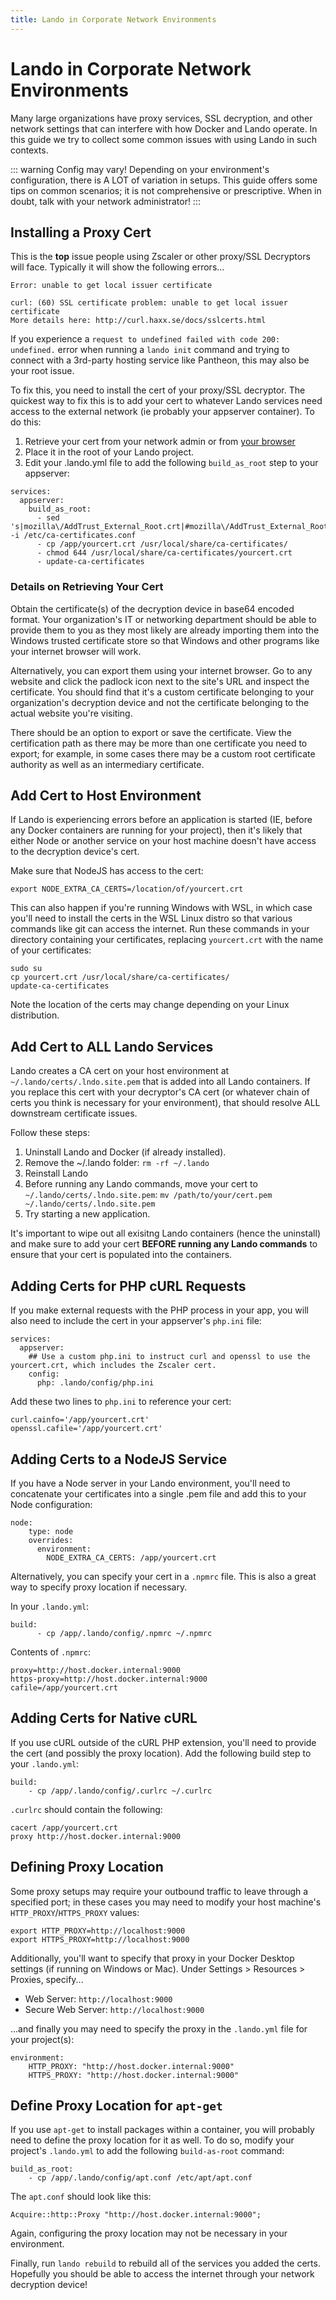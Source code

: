 ```yaml
---
title: Lando in Corporate Network Environments
---
```


# Lando in Corporate Network Environments

Many large organizations have proxy services, SSL decryption, and other network settings that can interfere with how Docker and Lando operate. In this guide we try to collect some common issues with using Lando in such contexts.

::: warning Config may vary!
Depending on your environment's configuration, there is A LOT of variation in setups. This guide offers some tips on common scenarios; it is not comprehensive or prescriptive. When in doubt, talk with your network administrator!
:::

## Installing a Proxy Cert

This is the **top** issue people using Zscaler or other proxy/SSL Decryptors will face. Typically it will show the following errors...

```
Error: unable to get local issuer certificate
```

```
curl: (60) SSL certificate problem: unable to get local issuer certificate
More details here: http://curl.haxx.se/docs/sslcerts.html
```

If you experience a `request to undefined failed with code 200: undefined.` error when running a `lando init` command and trying to connect with a 3rd-party hosting service like Pantheon, this may also be your root issue.

To fix this, you need to install the cert of your proxy/SSL decryptor. The quickest way to fix this is to add your cert to whatever Lando services need access to the external network (ie probably your appserver container). To do this:

1. Retrieve your cert from your network admin or from [your browser](https://medium.com/@menakajain/export-download-ssl-certificate-from-server-site-url-bcfc41ea46a2)
2. Place it in the root of your Lando project.
3. Edit your .lando.yml file to add the following `build_as_root` step to your appserver:

```
services:
  appserver:
    build_as_root:
      - sed 's|mozilla\/AddTrust_External_Root.crt|#mozilla\/AddTrust_External_Root.crt|g' -i /etc/ca-certificates.conf
      - cp /app/yourcert.crt /usr/local/share/ca-certificates/
      - chmod 644 /usr/local/share/ca-certificates/yourcert.crt
      - update-ca-certificates
```

### Details on Retrieving Your Cert

Obtain the certificate(s) of the decryption device in base64 encoded format. Your organization's IT or networking department should be able to provide them to you as they most likely are already importing them into the Windows trusted certificate store so that Windows and other programs like your internet browser will work.

Alternatively, you can export them using your internet browser. Go to any website and click the padlock icon next to the site's URL and inspect the certificate. You should find that it's a custom certificate belonging to your organization's decryption device and not the certificate belonging to the actual website you're visiting.

There should be an option to export or save the certificate. View the certification path as there may be more than one certificate you need to export; for example, in some cases there may be a custom root certificate authority as well as an intermediary certificate.

## Add Cert to Host Environment

If Lando is experiencing errors before an application is started (IE, before any Docker containers are running for your project), then it's likely that either Node or another service on your host machine doesn't have access to the decryption device's cert.

Make sure that NodeJS has access to the cert:

```
export NODE_EXTRA_CA_CERTS=/location/of/yourcert.crt
```

This can also happen if you're running Windows with WSL, in which case you'll need to install the certs in the WSL Linux distro so that various commands like git can access the internet. Run these commands in your directory containing your certificates, replacing `yourcert.crt` with the name of your certificates:

```
sudo su
cp yourcert.crt /usr/local/share/ca-certificates/
update-ca-certificates
```

Note the location of the certs may change depending on your Linux distribution.

## Add Cert to ALL Lando Services

Lando creates a CA cert on your host environment at `~/.lando/certs/.lndo.site.pem` that is added into all Lando containers. If you replace this cert with your decryptor's CA cert (or whatever chain of certs you think is necessary for your environment), that should resolve ALL downstream certificate issues.

Follow these steps:

1. Uninstall Lando and Docker (if already installed).
2. Remove the ~/.lando folder: `rm -rf ~/.lando`
3. Reinstall Lando
4. Before running any Lando commands, move your cert to `~/.lando/certs/.lndo.site.pem`: `mv /path/to/your/cert.pem ~/.lando/certs/.lndo.site.pem`
5. Try starting a new application.

It's important to wipe out all exisitng Lando containers (hence the uninstall) and make sure to add your cert **BEFORE running any Lando commands** to ensure that your cert is populated into the containers.

## Adding Certs for PHP cURL Requests
If you make external requests with the PHP process in your app, you will also need to include the cert in your appserver's `php.ini` file:

```
services:
  appserver:
    ## Use a custom php.ini to instruct curl and openssl to use the yourcert.crt, which includes the Zscaler cert.
    config:
      php: .lando/config/php.ini
```

Add these two lines to `php.ini` to reference your cert:

```
curl.cainfo='/app/yourcert.crt'
openssl.cafile='/app/yourcert.crt'
```

## Adding Certs to a NodeJS Service
If you have a Node server in your Lando environment, you'll need to concatenate your certificates into a single .pem file and add this to your Node configuration:

```
node:
    type: node
    overrides:
      environment:
        NODE_EXTRA_CA_CERTS: /app/yourcert.crt
```

Alternatively, you can specify your cert in a `.npmrc` file. This is also a great way to specify proxy location if necessary.

In your `.lando.yml`:

```
build:
      - cp /app/.lando/config/.npmrc ~/.npmrc
```

Contents of `.npmrc`:

```
proxy=http://host.docker.internal:9000
https-proxy=http://host.docker.internal:9000
cafile=/app/yourcert.crt
```

## Adding Certs for Native cURL
If you use cURL outside of the cURL PHP extension, you'll need to provide the cert (and possibly the proxy location). Add the following build step to your `.lando.yml`:

```
build:
    - cp /app/.lando/config/.curlrc ~/.curlrc
```

`.curlrc` should contain the following:

```
cacert /app/yourcert.crt
proxy http://host.docker.internal:9000
```

## Defining Proxy Location

Some proxy setups may require your outbound traffic to leave through a specified port; in these cases you may need to modify your host machine's `HTTP_PROXY`/`HTTPS_PROXY` values:

```
export HTTP_PROXY=http://localhost:9000
export HTTPS_PROXY=http://localhost:9000
```

Additionally, you'll want to specify that proxy in your Docker Desktop settings (if running on Windows or Mac). Under Settings > Resources > Proxies, specify...

- Web Server: `http://localhost:9000`
- Secure Web Server: `http://localhost:9000`

...and finally you may need to specify the proxy in the `.lando.yml` file for your project(s):

```
environment:
	HTTP_PROXY: "http://host.docker.internal:9000"
	HTTPS_PROXY: "http://host.docker.internal:9000"
```

## Define Proxy Location for `apt-get`

If you use `apt-get` to install packages within a container, you will probably need to define the proxy location for it as well. To do so, modify your project's `.lando.yml` to add the following `build-as-root` command:

```
build_as_root:
	- cp /app/.lando/config/apt.conf /etc/apt/apt.conf
```

The `apt.conf` should look like this:

```
Acquire::http::Proxy "http://host.docker.internal:9000";
```

Again, configuring the proxy location may not be necessary in your environment.

Finally, run `lando rebuild` to rebuild all of the services you added the certs. Hopefully you should be able to access the internet through your network decryption device!

